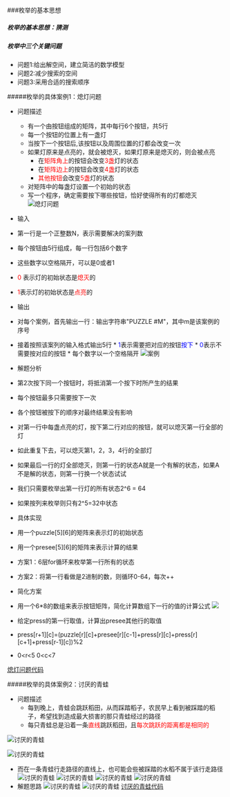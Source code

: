###枚举的基本思想
##### 枚举的基本思想：猜测
##### 枚举中三个关键问题
 * 问题1:给出解空间，建立简洁的数学模型 		
 * 问题2:减少搜索的空间
 * 问题3:采用合适的搜索顺序
 

#####枚举的具体案例1：熄灯问题
* 问题描述
	* 有一个由按钮组成的矩阵，其中每行6个按钮，共5行
	* 每一个按钮的位置上有一盏灯
	* 当按下一个按钮后,该按钮以及周围位置的灯都会改变一次
	* 如果灯原来是点亮的，就会被熄灭，如果灯原来是熄灭的，则会被点亮
		* 在<font color=red>矩阵角上</font>的按钮会改变<font color=red>3盏</font>灯的状态
		* 在<font color=red>矩阵边上</font>的按钮会改变<font color=red>4盏</font>灯的状态
		* <font color=red>其他按钮</font>会改变<font color=red>5盏</font>灯的状态
	* 对矩阵中的每盏灯设置一个初始的状态
	* 写一个程序，确定需要按下哪些按钮，恰好使得所有的灯都熄灭
![熄灯问题](./light.png "熄灯模型")
* 输入
 * 第一行是一个正整数N，表示需要解决的案列数
 * 每个按钮由5行组成，每一行包括6个数字
 * 这些数字以空格隔开，可以是0或者1
 * <font color=red>0</font> 表示灯的初始状态是<font color=red>熄灭</font>的
 * <font color=red>1</font>表示灯的初始状态是<font color=red>点亮</font>的
* 输出
 * 对每个案例，首先输出一行：输出字符串"PUZZLE #M"，其中m是该案例的序号
 * 接着按照该案列的输入格式输出5行
 		* <font color=blue>1</font>表示需要把对应的按钮<font color=blue>按下</font>
 		* <font color=blue>0</font>表示不需要按对应的按钮
 		* 每个数字以一个空格隔开
 ![案例](./case.png)
 
* 解题分析
 * 第2次按下同一个按钮时，将抵消第一个按下时所产生的结果
 * 每个按钮最多只需要按下一次
 * 各个按钮被按下的顺序对最终结果没有影响
 * 对第一行中每盏点亮的灯，按下第二行对应的按钮，就可以熄灭第一行全部的灯
 * 如此重复下去，可以熄灭第1，2，3，4行的全部灯
 * 如果最后一行的灯全部熄灭，则第一行的状态A就是一个有解的状态，如果A不是解的状态，则第一行换一个状态试试
 * 我们只需要枚举出第一行灯的所有状态2^6 = 64
 * 如果按列来枚举则只有2^5=32中状态
 
* 具体实现
 * 用一个puzzle[5][6]的矩阵来表示灯的初始状态
 * 用一个presee[5][6]的矩阵来表示计算的结果
 * 方案1：6层for循环来枚举第一行所有的状态
 * 方案2：将第一行看做是2进制的数，则循环0-64，每次++
* 简化方案
 * 用一个6*8的数组来表示按钮矩阵，简化计算数组下一行的值的计算公式
![](./case2.png)
 
 * 给定press的第一行取值，计算出presee其他行的取值
 * press[r+1][c]=(puzzle[r][c]+presee[r][c-1]+press[r][c]+press[r][c+1]+press[r-1][c])%2
 * 0<r<5  0<c<7
 
 
 [熄灯问题代码](./puzzle.cpp)
 
 
 #####枚举的具体案例2：讨厌的青蛙
* 问题描述
  * 每到晚上，青蛙会跳跃稻田，从而踩踏稻子，农民早上看到被踩踏的稻子，希望找到造成最大损害的那只青蛙经过的路径
  * 每只青蛙总是沿着一条<font color=red>直线</font>跳跃稻田，且<font color=red>每次跳跃的距离都是相同的</font>
 
 ![讨厌的青蛙](./frog.png)
 
 ![讨厌的青蛙](./frog2.png)
 
 * 而在一条青蛙行走路径的直线上，也可能会些被踩踏的水稻不属于该行走路径
 ![讨厌的青蛙](./frog3.png)
 ![讨厌的青蛙](./frog4.png)
 ![讨厌的青蛙](./frog5.png)
 ![讨厌的青蛙](./frog6.png) 
* 解题思路
 ![讨厌的青蛙](./frog7.png)
 ![讨厌的青蛙](./frog8.png)
 [讨厌的青蛙代码](./frog.cpp)
 